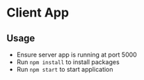 # Client App

## Usage

- Ensure server app is running at port 5000
- Run `npm install` to install packages
- Run `npm start` to start application
